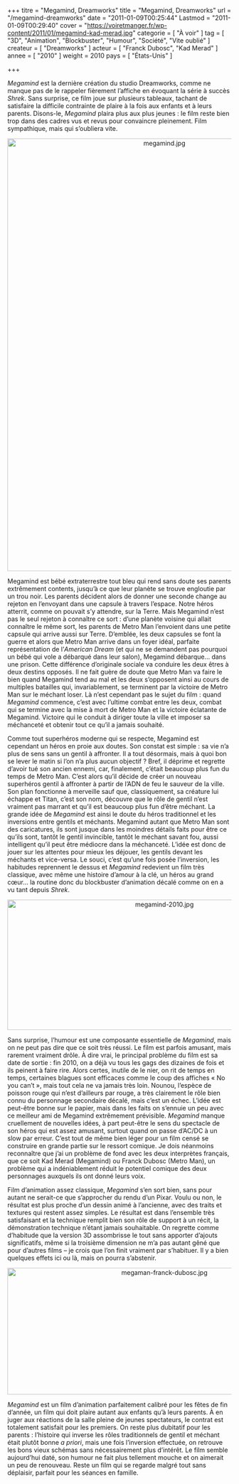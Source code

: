 +++
titre = "Megamind, Dreamworks"
title = "Megamind, Dreamworks"
url = "/megamind-dreamworks"
date = "2011-01-09T00:25:44"
Lastmod = "2011-01-09T00:29:40"
cover = "https://voiretmanger.fr/wp-content/2011/01/megamind-kad-merad.jpg"
categorie = [ "À voir" ]
tag = [ "3D", "Animation", "Blockbuster", "Humour", "Société", "Vite oublié" ]
createur = [ "Dreamworks" ]
acteur = [ "Franck Dubosc", "Kad Merad" ]
annee = [ "2010" ]
weight = 2010
pays = [ "États-Unis" ]

+++

<p><em>Megamind</em> est la dernière création du studio Dreamworks, comme ne manque pas de le rappeler fièrement l&rsquo;affiche en évoquant la série à succès <em>Shrek</em>. Sans surprise, ce film joue sur plusieurs tableaux, tachant de satisfaire la difficile contrainte de plaire à la fois aux enfants et à leurs parents. Disons-le, <em>Megamind</em> plaira plus aux plus jeunes : le film reste bien trop dans des cadres vus et revus pour convaincre pleinement. Film sympathique, mais qui s&rsquo;oubliera vite.</p>
<p><a href="http://www.allocine.fr/film/fichefilm_gen_cfilm=127741.html"> </a></p>
<p style="text-align: center;"><a href="http://www.allocine.fr/film/fichefilm_gen_cfilm=127741.html"></a></p>
<p><a href="http://www.allocine.fr/film/fichefilm_gen_cfilm=127741.html"></p>
<div style="text-align: center;"><img class="aligncenter" src="https://voiretmanger.fr/wp-content/2011/01/megamind.jpg" border="0" alt="megamind.jpg" width="690" height="973" /></div>
<p></a></p>
<p>Megamind est bébé extraterrestre tout bleu qui rend sans doute ses parents extrêmement contents, jusqu&rsquo;à ce que leur planète se trouve engloutie par un trou noir. Les parents décident alors de donner une seconde change au rejeton en l&rsquo;envoyant dans une capsule à travers l&rsquo;espace. Notre héros atterrit, comme on pouvait s&rsquo;y attendre, sur la Terre. Mais Megamind n&rsquo;est pas le seul rejeton à connaître ce sort : d&rsquo;une planète voisine qui allait connaître le même sort, les parents de Metro Man l&rsquo;envoient dans une petite capsule qui arrive aussi sur Terre. D&#8217;emblée, les deux capsules se font la guerre et alors que Metro Man arrive dans un foyer idéal, parfaite représentation de l&rsquo;<em>American Dream</em> (et qui ne se demandent pas pourquoi un bébé qui vole a débarqué dans leur salon), Megamind débarque… dans une prison. Cette différence d&rsquo;originale sociale va conduire les deux êtres à deux destins opposés. Il ne fait guère de doute que Metro Man va faire le bien quand Megamind tend au mal et les deux s&rsquo;opposent ainsi au cours de multiples batailles qui, invariablement, se terminent par la victoire de Metro Man sur le méchant loser. Là n&rsquo;est cependant pas le sujet du film : quand <em>Megamind</em> commence, c&rsquo;est avec l&rsquo;ultime combat entre les deux, combat qui se termine avec la mise à mort de Metro Man et la victoire éclatante de Megamind. Victoire qui le conduit à diriger toute la ville et imposer sa méchanceté et obtenir tout ce qu&rsquo;il a jamais souhaité.</p>
<p>Comme tout superhéros moderne qui se respecte, Megamind est cependant un héros en proie aux doutes. Son constat est simple : sa vie n&rsquo;a plus de sens sans un gentil à affronter. Il a tout désormais, mais à quoi bon se lever le matin si l&rsquo;on n&rsquo;a plus aucun objectif ? Bref, il déprime et regrette d&rsquo;avoir tué son ancien ennemi, car, finalement, c&rsquo;était beaucoup plus fun du temps de Metro Man. C&rsquo;est alors qu&rsquo;il décide de créer un nouveau superhéros gentil à affronter à partir de l&rsquo;ADN de feu le sauveur de la ville. Son plan fonctionne à merveille sauf que, classiquement, sa créature lui échappe et Titan, c&rsquo;est son nom, découvre que le rôle de gentil n&rsquo;est vraiment pas marrant et qu&rsquo;il est beaucoup plus fun d&rsquo;être méchant. La grande idée de <em>Megamind</em> est ainsi le doute du héros traditionnel et les inversions entre gentils et méchants. Megamind autant que Metro Man sont des caricatures, ils sont jusque dans les moindres détails faits pour être ce qu&rsquo;ils sont, tantôt le gentil invincible, tantôt le méchant savant fou, aussi intelligent qu&rsquo;il peut être médiocre dans la méchanceté. L&rsquo;idée est donc de jouer sur les attentes pour mieux les déjouer, les gentils devant les méchants et vice-versa. Le souci, c&rsquo;est qu&rsquo;une fois posée l&rsquo;inversion, les habitudes reprennent le dessus et <em>Megamind</em> redevient un film très classique, avec même une histoire d&rsquo;amour à la clé, un héros au grand cœur… la routine donc du blockbuster d&rsquo;animation décalé comme on en a vu tant depuis <em>Shrek</em>.</p>
<div style="text-align: center;"><img class="aligncenter" src="https://voiretmanger.fr/wp-content/2011/01/megamind-2010.jpg" border="0" alt="megamind-2010.jpg" width="690" height="293" /></div>
<p>Sans surprise, l&rsquo;humour est une composante essentielle de <em>Megamind</em>, mais on ne peut pas dire que ce soit très réussi. Le film est parfois amusant, mais rarement vraiment drôle. À dire vrai, le principal problème du film est sa date de sortie : fin 2010, on a déjà vu tous les gags des dizaines de fois et ils peinent à faire rire. Alors certes, inutile de le nier, on rit de temps en temps, certaines blagues sont efficaces comme le coup des affiches &laquo;&nbsp;No you can&rsquo;t&nbsp;&raquo;, mais tout cela ne va jamais très loin. Nounou, l&rsquo;espèce de poisson rouge qui n&rsquo;est d&rsquo;ailleurs par rouge, a très clairement le rôle bien connu du personnage secondaire décalé, mais c&rsquo;est un échec. L&rsquo;idée est peut-être bonne sur le papier, mais dans les faits on s&rsquo;ennuie un peu avec ce meilleur ami de Megamind extrêmement prévisible. <em>Megamind</em> manque cruellement de nouvelles idées, à part peut-être le sens du spectacle de son héros qui est assez amusant, surtout quand on passe d&rsquo;AC/DC à un slow par erreur. C&rsquo;est tout de même bien léger pour un film censé se construire en grande partie sur le ressort comique. Je dois néanmoins reconnaître que j&rsquo;ai un problème de fond avec les deux interprètes français, que ce soit Kad Merad (Megamind) ou Franck Dubosc (Metro Man), un problème qui a indéniablement réduit le potentiel comique des deux personnages auxquels ils ont donné leurs voix.</p>
<p>Film d&rsquo;animation assez classique, <em>Megamind</em> s&rsquo;en sort bien, sans pour autant ne serait-ce que s&rsquo;approcher du rendu d&rsquo;un Pixar. Voulu ou non, le résultat est plus proche d&rsquo;un dessin animé à l&rsquo;ancienne, avec des traits et textures qui restent assez simples. Le résultat est dans l&rsquo;ensemble très satisfaisant et la technique remplit bien son rôle de support à un récit, la démonstration technique n&rsquo;étant jamais souhaitable. On regrette comme d&rsquo;habitude que la version 3D assombrisse le tout sans apporter d&rsquo;ajouts significatifs, même si la troisième dimension ne m&rsquo;a pas autant gêné que pour d&rsquo;autres films – je crois que l&rsquo;on finit vraiment par s&rsquo;habituer. Il y a bien quelques effets ici ou là, mais on pourra s&rsquo;abstenir.</p>
<div style="text-align: center;"><img class="aligncenter" src="https://voiretmanger.fr/wp-content/2011/01/megaman-franck-dubosc.jpg" border="0" alt="megaman-franck-dubosc.jpg" width="690" height="285" /></div>
<p><em>Megamind</em> est un film d&rsquo;animation parfaitement calibré pour les fêtes de fin d&rsquo;année, un film qui doit plaire autant aux enfants qu&rsquo;à leurs parents. À en juger aux réactions de la salle pleine de jeunes spectateurs, le contrat est totalement satisfait pour les premiers. On reste plus dubitatif pour les parents : l&rsquo;histoire qui inverse les rôles traditionnels de gentil et méchant était plutôt bonne <em>a priori</em>, mais une fois l&rsquo;inversion effectuée, on retrouve les bons vieux schémas sans nécessairement plus d&rsquo;intérêt. Le film semble aujourd&rsquo;hui daté, son humour ne fait plus tellement mouche et on aimerait un peu de renouveau. Reste un film qui se regarde malgré tout sans déplaisir, parfait pour les séances en famille.</p>

